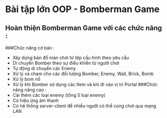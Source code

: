 # Bài tập lớn OOP - Bomberman Game

## Hoàn thiện Bomberman Game với các chức năng :
###Chức năng cơ bản :
- Xây dựng bản đồ màn chơi từ tệp cấu hình theo yêu cầu
- Di chuyển Bomber theo sự điều khiển từ người chơi
- Tự động di chuyển các Enemy
- Xử lý va chạm cho các đối tượng Bomber, Enemy, Wall, Brick, Bomb
- Xử lý bom nổ
- Xử lý khi Bomber sử dụng các Item và khi đi vào vị trí Portal
###Chức năng nâng cao :
- Cài thêm các loại enemy (tổng 5 loại enemy)
- Có hiệu ứng âm thanh
- Có hệ thống server-client để nhiều người có thể cùng chơi qua mạng LAN
